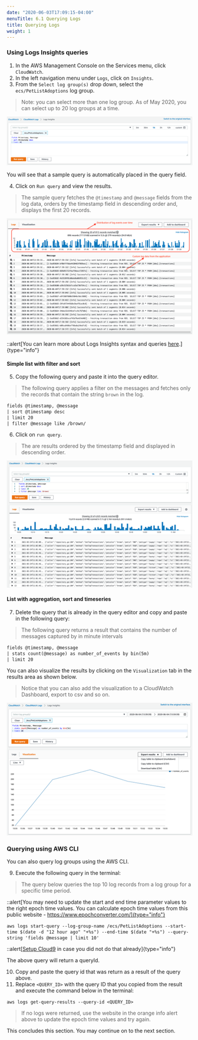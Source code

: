 ```yaml
---
date: "2020-06-03T17:09:15-04:00"
menuTitle: 6.1 Querying Logs
title: Querying Logs
weight: 1
---
```


### Using Logs Insights queries

1. In the AWS Management Console on the Services menu, click `CloudWatch`.
2. In the left navigation menu under `Logs`, click on `Insights`.
3. From the `Select log group(s)` drop down, select the `ecs/PetListAdoptions` log group.

> Note: you can select more than one log group. As of May 2020, you can select up to 20 log groups at a time.


![Select Log Groups](/static/images/logsinsights/li1.png?classes=shadow)

You will see that a sample query is automatically placed in the query field. 

4. Click on `Run query` and view the results.

> The sample query fetches the `@timestamp` and `@message` fields from the log data, orders by the timestamp field in descending order and, displays the first 20 records.

![Log Results2](/static/images/logsinsights/li2.png?classes=shadow)


::alert[You can learn more about Logs Insights syntax and queries [here](https://docs.aws.amazon.com/AmazonCloudWatch/latest/logs/CWL_QuerySyntax.html).]{type="info"}


#### Simple list with filter and sort

5. Copy the following query and paste it into the query editor.

> The following query applies a filter on the messages and fetches only the records that contain the string `brown` in the log. 

```
fields @timestamp, @message
| sort @timestamp desc
| limit 20
| filter @message like /brown/
```

6. Click on `run query`.

> The are results ordered by the timestamp field and displayed in descending order.

![Log Results5](/static/images/logsinsights/li5.png?classes=shadow)  

#### List with aggregation, sort and timeseries

7. Delete the query that is already in the query editor and copy and paste in the following query:

> The following query returns a result that contains the number of messages captured by in minute intervals

```
fields @timestamp, @message
| stats count(@message) as number_of_events by bin(5m)
| limit 20
```

You can also visualize the results by clicking on the `Visualization` tab in the results area as shown below.

> Notice that you can also add the visualization to a CloudWatch Dashboard, export to csv and so on.

![Log Results7](/static/images/logsinsights/li7.png?classes=shadow) 

### Querying using AWS CLI

You can also query log groups using the AWS CLI.

9. Execute the following query in the terminal:
 
 > The query below queries the top 10 log records from a log group for a specific time period.

::alert[You may need to update the start and end time parameter values to the right epoch time values. You can calculate epoch time values from this public website - https://www.epochconverter.com/]{type="info"}

```
aws logs start-query --log-group-name /ecs/PetListAdoptions --start-time $(date -d "12 hour ago" "+%s") --end-time $(date "+%s") --query-string 'fields @message | limit 10'
```

::alert[[Setup Cloud9](/installation/using_ee/_setup_cloud9) in case you did not do that already]{type="info"}

The above query will return a queryId. 

10. Copy and paste the query id that was return as a result of the query above.
11. Replace `<QUERY_ID>` with the query ID that you copied from the result and execute the command below in the terminal:

```
aws logs get-query-results --query-id <QUERY_ID>
```

> If no logs were returned, use the website in the orange info alert above to update the epoch time values and try again. 

This concludes this section. You may continue on to the next section.